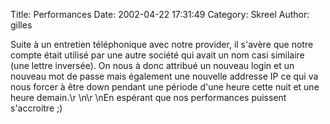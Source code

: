 Title: Performances
Date: 2002-04-22 17:31:49
Category: Skreel
Author: gilles

Suite à un entretien téléphonique avec notre provider, il s'avère que notre compte était utilisé par une autre société qui avait un nom casi similaire (une lettre inversée). On nous à donc attribué un nouveau login et un nouveau mot de passe mais également une nouvelle addresse IP ce qui va nous forcer à être down pendant une période d'une heure cette nuit et une heure demain.\r
\n\r
\nEn espérant que nos performances puissent s'accroitre ;)